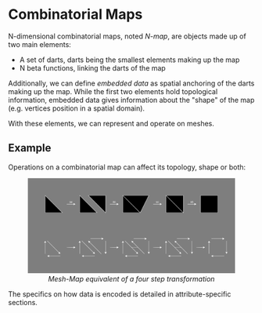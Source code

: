 # Combinatorial Maps

N-dimensional combinatorial maps, noted *N-map*, are objects made up of 
two main elements:

- A set of darts, darts being the smallest elements making up the map
- N beta functions, linking the darts of the map

Additionally, we can define *embedded data* as spatial anchoring of the 
darts making up the map. While the first two elements hold topological
information, embedded data gives information about the "shape" of the 
map (e.g. vertices position in a spatial domain).

With these elements, we can represent and operate on meshes. 

## Example

Operations on a combinatorial map can affect its topology, shape or both:

<figure style="text-align:center">
    <img src="../images/TwoMapMesh.svg" alt="MapMeshEquivalent" />
    <figcaption><i>Mesh-Map equivalent of a four step transformation</i></figcaption>
</figure>

The specifics on how data is encoded is detailed in attribute-specific 
sections.